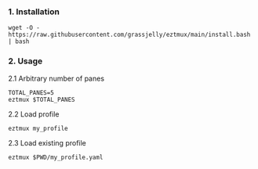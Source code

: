 ### 1. Installation
```
wget -O - https://raw.githubusercontent.com/grassjelly/eztmux/main/install.bash | bash
```

### 2. Usage
2.1 Arbitrary number of panes
```
TOTAL_PANES=5
eztmux $TOTAL_PANES
```
2.2 Load profile
```
eztmux my_profile
```

2.3 Load existing profile
```
eztmux $PWD/my_profile.yaml
```
